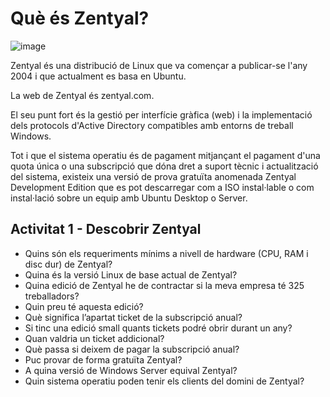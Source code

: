 # Què és Zentyal?

![image](https://github.com/user-attachments/assets/c0f8edac-f4d5-4355-870d-37e0b4334d24)

Zentyal és una distribució de Linux que va començar a publicar-se l'any 2004 i que actualment es basa en Ubuntu.

La web de Zentyal és zentyal.com.

El seu punt fort és la gestió per interfície gràfica (web) i la implementació dels protocols d'Active Directory compatibles amb entorns de treball Windows.

Tot i que el sistema operatiu és de pagament mitjançant el pagament d'una quota única o una subscripció que dóna dret a suport tècnic i actualització del sistema, existeix una versió de prova gratuïta anomenada Zentyal Development Edition que es pot descarregar com a ISO instal·lable o com instal·lació sobre un equip amb Ubuntu Desktop o Server.

## Activitat 1 - Descobrir Zentyal

- Quins són els requeriments mínims a nivell de hardware (CPU, RAM i disc dur) de Zentyal?
- Quina és la versió Linux de base actual de Zentyal?
- Quina edició de Zentyal he de contractar si la meva empresa té 325 treballadors?
- Quin preu té aquesta edició?
- Què significa l’apartat ticket de la subscripció anual?
- Si tinc una edició small quants tickets podré obrir durant un any?
- Quan valdria un ticket addicional?
- Què passa si deixem de pagar la subscripció anual?
- Puc provar de forma gratuïta Zentyal?
- A quina versió de Windows Server equival Zentyal?
- Quin sistema operatiu poden tenir els clients del domini de Zentyal?


